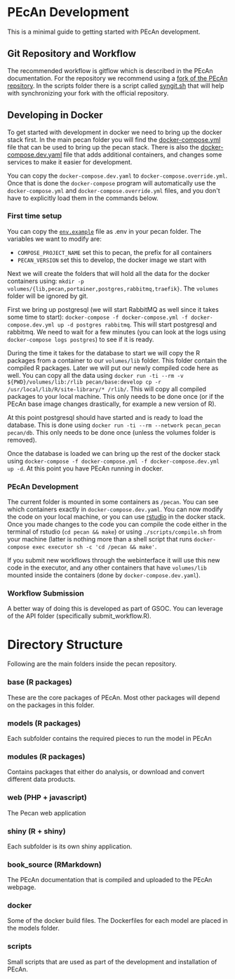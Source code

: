 # PEcAn Development

This is a minimal guide to getting started with PEcAn development.

## Git Repository and Workflow

The recommended workflow is gitflow which is described in the PEcAn documentation. For the repository we recommend using a [fork of the PEcAn repsitory](https://help.github.com/en/github/getting-started-with-github/fork-a-repo). In the scripts folder there is a script called [syngit.sh](scripts/syncgit.sh) that will help with synchronizing your fork with the official repository.

## Developing in Docker

To get started with development in docker we need to bring up the docker stack first. In the main pecan folder you will find the [docker-compose.yml](docker-compose.yml) file that can be used to bring up the pecan stack. There is also the [docker-compose.dev.yaml](docker-compose.dev.yaml) file that adds additional containers, and changes some services to make it easier for development.

You can copy the `docker-compose.dev.yaml` to `docker-compose.override.yml`. Once that is done the `docker-compose` program will automatically use the `docker-compose.yml` and `docker-compose.override.yml` files, and you don't have to explicitly load them in the commands below.

### First time setup

You can copy the [`env.example`](docker/env.example) file as .env in your pecan folder. The variables we want to modify are:

* `COMPOSE_PROJECT_NAME` set this to pecan, the prefix for all containers
* `PECAN_VERSION` set this to develop, the docker image we start with

Next we will create the folders that will hold all the data for the docker containers using: `mkdir -p volumes/{lib,pecan,portainer,postgres,rabbitmq,traefik}`. The `volumes` folder will be ignored by git.

First we bring up postgresql (we will start RabbitMQ as well since it takes some time to start): `docker-compose -f docker-compose.yml -f docker-compose.dev.yml up -d postgres rabbitmq`. This will start postgresql and rabbitmq. We need to wait for a few minutes (you can look at the logs using `docker-compose logs postgres`) to see if it is ready.

During the time it takes for the database to start we will copy the R packages from a container to our `volumes/lib` folder. This folder contain the compiled R packages. Later we will put our newly compiled code here as well. You can copy all the data using `docker run -ti --rm -v ${PWD}/volumes/lib:/rlib pecan/base:develop cp -r /usr/local/lib/R/site-library/* /rlib/`. This will copy all compiled packages to your local machine. This only needs to be done once (or if the PEcAn base image changes drastically, for example a new version of R).

At this point postgresql should have started and is ready to load the database. This is done using `docker run -ti --rm --network pecan_pecan pecan/db`. This only needs to be done once (unless the volumes folder is removed).

Once the database is loaded we can bring up the rest of the docker stack using `docker-compose -f docker-compose.yml -f docker-compose.dev.yml up -d`. At this point you have PEcAn running in docker.

### PEcAn Development

The current folder is mounted in some containers as `/pecan`. You can see which containers exactly in `docker-compose.dev.yaml`. You can now modify the code on your local machine, or you can use [rstudio](http://localhost:8000) in the docker stack. Once you made changes to the code you can compile the code either in the terminal of rstudio (`cd pecan && make`) or using `./scripts/compile.sh` from your machine (latter is nothing more than a shell script that runs `docker-compose exec executor sh -c 'cd /pecan && make'`. 

If you submit new workflows through the webinterface it will use this new code in the executor, and any other containers that have `volumes/lib` mounted inside the containers (done by `docker-compose.dev.yaml`).

### Workflow Submission

A better way of doing this is developed as part of GSOC. You can leverage of the API folder (specifically submit_workflow.R).

# Directory Structure

Following are the main folders inside the pecan repository. 

### base (R packages)

These are the core packages of PEcAn. Most other packages will depend on the packages in this folder.

### models (R packages)

Each subfolder contains the required pieces to run the model in PEcAn

### modules (R packages)

Contains packages that either do analysis, or download and convert different data products.

### web (PHP + javascript)

The Pecan web application

### shiny (R + shiny)

Each subfolder is its own shiny application.

### book_source (RMarkdown)

The PEcAn documentation that is compiled and uploaded to the PEcAn webpage.

### docker

Some of the docker build files. The Dockerfiles for each model are placed in the models folder.

### scripts

Small scripts that are used as part of the development and installation of PEcAn.
